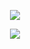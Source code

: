<div align="center">

![](https://i.pinimg.com/1200x/2b/dc/d9/2bdcd9167d43f929df63e2545ad30427.jpg)

![](https://komarev.com/ghpvc/?username=bitethebullett&color=337b65&label=VIEWS&abbreviated=true) 


</div>
